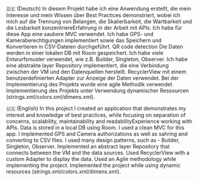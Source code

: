 🇩🇪 (Deutsch)
In diesem Projekt habe ich eine Anwendung erstellt, die mein Interesse und mein Wissen über Best Practices demonstriert, 
wobei ich mich auf die Trennung von Belangen, die Skalierbarkeit, 
die Wartbarkeit und die Lesbarkeit konzentriereErfahrung in der Arbeit mit APIs.
Ich habe für diese App eine saubere MVC verwendet.
Ich habe GPS- und Kameraberechtigungen implementiert sowie das Speichern und Konvertieren in CSV-Dateien durchgeführt.
QR code detection
Die Daten werden in einer lokalen DB mit Room gespeichert.
Ich habe viele Entwurfsmuster verwendet, wie z.B. Builder, Singleton, Observer.
Ich habe eine abstrakte layer Repository implementiert, die eine Verbindung zwischen der VM und den Datenquellen herstellt.
RecyclerView mit einem benutzerdefinierten Adapter zur Anzeige der Daten verwendet.
Bei der Implementierung des Projekts wurde eine agile Methodik verwendet.
Implementierung des Projekts unter Verwendung dynamischer Ressourcen (strings.xml/colors.xml/dimens.xml).

🇺🇸 (English)
In this project I created an application that demonstrates my interest and knowledge of best practices, 
while focusing on separation of concerns, scalability, maintainability and readabilityExperience working with APIs.
Data is stored in a local DB using Room.
I used a clean MVC for this app.
I implemented GPS and Camera authorizations as well as sahring and converting to CSV files.
I used many design patterns, such as - Builder, Singleton, Observer.
Implemented an abstract layer Repository that connects between the VM and the data sources.
Used RecyclerView with a custom Adapter to display the data.
Used an Agile methodology while implementing the project.
Implemented the project while using dynamic resources (strings.xml/colors.xml/dimens.xml).
